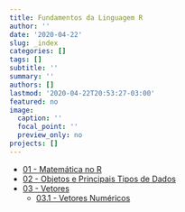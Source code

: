 ```yaml
---
title: Fundamentos da Linguagem R
author: ''
date: '2020-04-22'
slug: _index
categories: []
tags: []
subtitle: ''
summary: ''
authors: []
lastmod: '2020-04-22T20:53:27-03:00'
featured: no
image:
  caption: ''
  focal_point: ''
  preview_only: no
projects: []
---
```


* [01 - Matemática no R](/home/classes/r-fundamentals/01-math.html)
* [02 - Objetos e Principais Tipos de Dados](/home/classes/r-fundamentals/02-objects-and-datatypes.html)
* [03 - Vetores](/home/classes/r-fundamentals/03-0-vectors.html)
  * [03.1 - Vetores Numéricos](/home/classes/r-fundamentals/03-1-numeric-vectors.html)
